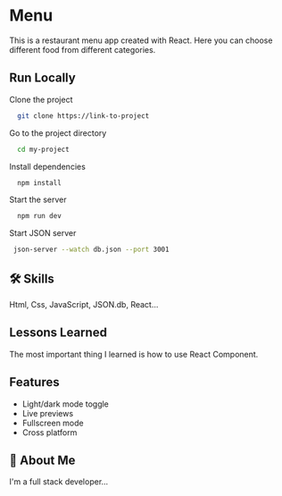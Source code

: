
# Menu

This is a restaurant menu app created with React.
Here you can choose different food from different categories.


## Run Locally

Clone the project

```bash
  git clone https://link-to-project
```

Go to the project directory

```bash
  cd my-project
```

Install dependencies

```bash
  npm install
```

Start the server

```bash
  npm run dev
```

Start JSON server

```bash
 json-server --watch db.json --port 3001
```

## 🛠 Skills
Html, Css, JavaScript, JSON.db, React... 

## Lessons Learned

 The most important thing I learned is how to use React Component.
## Features

- Light/dark mode toggle
- Live previews
- Fullscreen mode
- Cross platform


## 🚀 About Me
I'm a full stack developer...

